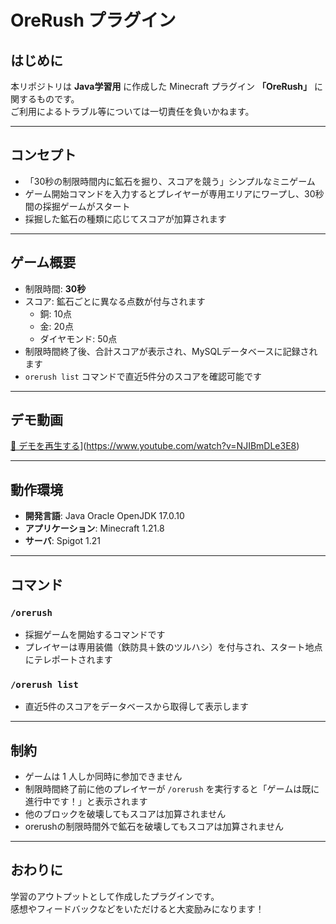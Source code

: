 # OreRush プラグイン

## はじめに
本リポジトリは **Java学習用** に作成した Minecraft プラグイン **「OreRush」** に関するものです。  
ご利用によるトラブル等については一切責任を負いかねます。

---

## コンセプト
- 「30秒の制限時間内に鉱石を掘り、スコアを競う」シンプルなミニゲーム  
- ゲーム開始コマンドを入力するとプレイヤーが専用エリアにワープし、30秒間の採掘ゲームがスタート  
- 採掘した鉱石の種類に応じてスコアが加算されます  

---

## ゲーム概要
- 制限時間: **30秒**
- スコア: 鉱石ごとに異なる点数が付与されます  
  - 銅: 10点  
  - 金: 20点  
  - ダイヤモンド: 50点  
- 制限時間終了後、合計スコアが表示され、MySQLデータベースに記録されます
- `orerush list` コマンドで直近5件分のスコアを確認可能です

---

## デモ動画
[🎥 デモを再生する](https://img.youtube.com/vi/NJIBmDLe3E8/0.jpg)](https://www.youtube.com/watch?v=NJIBmDLe3E8)

---

## 動作環境
- **開発言語**: Java Oracle OpenJDK 17.0.10  
- **アプリケーション**: Minecraft 1.21.8
- **サーバ**: Spigot 1.21
---
## コマンド

### `/orerush`
- 採掘ゲームを開始するコマンドです  
- プレイヤーは専用装備（鉄防具＋鉄のツルハシ）を付与され、スタート地点にテレポートされます  

### `/orerush list`
- 直近5件のスコアをデータベースから取得して表示します  

---

## 制約
- ゲームは 1 人しか同時に参加できません  
- 制限時間終了前に他のプレイヤーが `/orerush` を実行すると「ゲームは既に進行中です！」と表示されます  
- 他のブロックを破壊してもスコアは加算されません  
- orerushの制限時間外で鉱石を破壊してもスコアは加算されません

---

## おわりに
学習のアウトプットとして作成したプラグインです。  
感想やフィードバックなどをいただけると大変励みになります！
